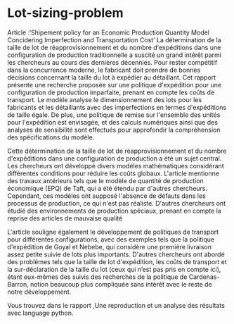 # Lot-sizing-problem
Article  :‘Shipement policy for an Economic Production Quantity Model Concidering Imperfection and Transportation Cost’
La détermination de la taille de lot de réapprovisionnement et du nombre d'expéditions dans une configuration de production traditionnelle a suscité un grand intérêt parmi les chercheurs au cours des dernières décennies. Pour rester compétitif dans la concurrence moderne, le fabricant doit prendre de bonnes décisions concernant la taille du lot à expédier au détaillant. Cet rapport présente une recherche proposée sur une politique d'expédition pour une configuration de production imparfaite, prenant en compte les coûts de transport. Le modèle analyse le dimensionnement des lots pour les fabricants et les détaillants avec des imperfections en termes d'expéditions de taille égale. De plus, une politique de remise sur l'ensemble des unités pour l'expédition est envisagée, et des calculs numériques ainsi que des analyses de sensibilité sont effectués pour approfondir la compréhension des spécifications du modèle.

Cette détermination de la taille de lot de réapprovisionnement et du nombre d'expéditions dans une configuration de production a été un sujet central. Les chercheurs ont développé divers modèles mathématiques considérant différentes conditions pour réduire les coûts globaux. L'article mentionne des travaux antérieurs tels que le modèle de quantité de production économique (EPQ) de Taft, qui a été étendu par d'autres chercheurs. Cependant, ces modèles ont supposé l'absence de défauts dans les processus de production, ce qui n'est pas réaliste. D'autres chercheurs ont étudié des environnements de production spéciaux, prenant en compte la reprise des articles de mauvaise qualité

L'article souligne également le développement de politiques de transport pour différentes configurations, avec des exemples tels que la politique d'expédition de Goyal et Nebebe, qui considère une première livraison assez petite suivie de lots plus importants. D'autres chercheurs ont abordé des problèmes tels que la taille de lot d'expédition, les coûts de transport et la sur-déclaration de la taille du lot (ceux qui n’est pas pris en compte ici), étant eux-mêmes des suivis des recherches de la politique de Cardenas-Barron, notion beaucoup plus compliquée sans intérêt avec le reste de notre développement.

Vous trouvez dans le rapport ,Une reproduction et un analyse des résultats avec language python. 
